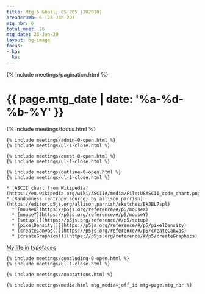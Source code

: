 ```yaml
---
title: Mtg 6 &bull; CS-205 (202010)
breadcrumb: 6 (23-Jan-20)
mtg_nbr: 6
total_meet: 26
mtg_date: 23-Jan-20
layout: bg-image
focus:
- ka:
  ku:
---
```


{% include meetings/pagination.html %}
<div class="card">
  <h1 class="text-center card-header lightcthru">
    {{ page.mtg_date | date: '%a-%d-%b-%Y' }}
  </h1>
  <div class="card-body">
    {% include meetings/focus.html %}

    {% include meetings/admin-0-open.html %}
    {% include meetings/ul-1-close.html %}

    {% include meetings/quest-0-open.html %}
    {% include meetings/ul-1-close.html %}

    {% include meetings/outline-0-open.html %}
    {% include meetings/ul-1-close.html %}

    * [ASCII chart from Wikipedia](https://en.wikipedia.org/wiki/ASCII#/media/File:USASCII_code_chart.png)
    * [Randomness (entropy source) by allison.parrish](https://editor.p5js.org/allison.parrish/sketches/BkJBL7spl)
      * [mouseX](https://p5js.org/reference/#/p5/mouseX)
      * [mouseY](https://p5js.org/reference/#/p5/mouseY)
      * [setup()](https://p5js.org/reference/#/p5/setup)
      * [pixelDensity()](https://p5js.org/reference/#/p5/pixelDensity)
      * [createCanvas()](https://p5js.org/reference/#/p5/createCanvas)
      * [createGraphics()](https://p5js.org/reference/#/p5/createGraphics)

  [My life in typefaces](https://www.ted.com/talks/matthew_carter_my_life_in_typefaces)
      
    {% include meetings/concluding-0-open.html %}
    {% include meetings/ul-1-close.html %}

    {% include meetings/annotations.html %}

    {% include meetings/media.html mtg_media=joff_id mtg=page.mtg_nbr %}
  </div>
</div>
